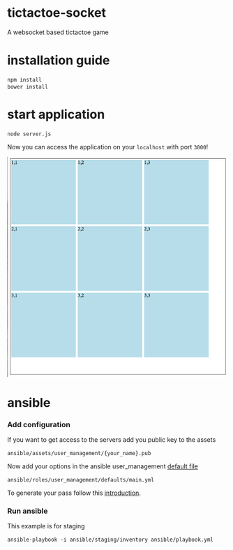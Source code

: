# tictactoe-socket

A websocket based tictactoe game

# installation guide

```
npm install
bower install
```

# start application
```
node server.js
```

Now you can access the application on your `localhost` with port `3000`!

![Application Preview][1]

# ansible

### Add configuration

If you want to get access to the servers add you public key to the assets

```
ansible/assets/user_management/{your_name}.pub
```

Now add your options in the ansible user_management [default file][3]

```
ansible/roles/user_management/defaults/main.yml
```

To generate your pass follow this [introduction][2].

### Run ansible

This example is for staging

```
ansible-playbook -i ansible/staging/inventory ansible/playbook.yml
```

[1]: https://github.com/xMarkusSpringerx/tictactoe-socket/blob/master/resources/app.png
[2]: https://github.com/xMarkusSpringerx/tictactoe-socket/blob/master/ansible/roles/user_management/README.md
[3]: https://github.com/xMarkusSpringerx/tictactoe-socket/blob/master/ansible/roles/user_management/defaults/main.yml
